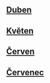 ## [Duben](2022_april.md)
## [Květen](2022_may.md)
## [Červen](2022_june.md)
## [Červenec](2022_july.md)
